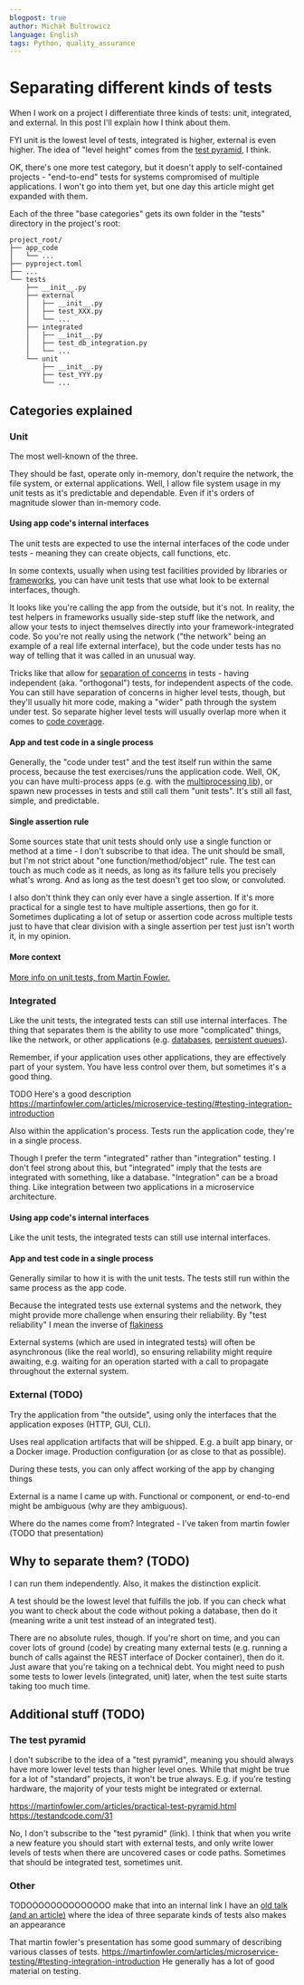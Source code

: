 ```yaml
---
blogpost: true
author: Michał Bultrowicz
language: English
tags: Python, quality_assurance
---
```


Separating different kinds of tests
===================================

When I work on a project I differentiate three kinds of tests: unit, integrated, and external.
In this post I'll explain how I think about them.

FYI unit is the lowest level of tests, integrated is higher, external is even higher.
The idea of "level height" comes from the
[test pyramid](https://en.wikipedia.org/wiki/Test_automation#Testing_at_different_levels), I think.

OK, there's one more test category, but it doesn't apply to self-contained projects - "end-to-end" tests for systems
compromised of multiple applications.
I won't go into them yet, but one day this article might get expanded with them.

Each of the three "base categories" gets its own folder in the "tests" directory in the project's root:

```
project_root/
├── app_code
│   └── ...
├── pyproject.toml
├── ...
└── tests
    ├── __init__.py
    ├── external
    │   ├── __init__.py
    │   ├── test_XXX.py
    │   └── ...
    ├── integrated
    │   ├── __init__.py
    │   ├── test_db_integration.py
    │   └── ...
    └── unit
        ├── __init__.py
        ├── test_YYY.py
        └── ...
```

## Categories explained

### Unit
The most well-known of the three.

They should be fast, operate only in-memory, don't require the network, the file system, or external applications.
Well, I allow file system usage in my unit tests as it's predictable and dependable.
Even if it's orders of magnitude slower than in-memory code.

#### Using app code's internal interfaces
The unit tests are expected to use the internal interfaces of the code under tests - meaning they can create
objects, call functions, etc.

In some contexts, usually when using test facilities provided by libraries or
[frameworks](https://fastapi.tiangolo.com/tutorial/testing/),
you can have unit tests that use what look to be external interfaces, though.

It looks like you're calling the app from the outside, but it's not.
In reality, the test helpers in frameworks usually side-step stuff like the network,
and allow your tests to inject themselves directly into your framework-integrated code.
So you're not really using the network ("the network" being an example of a real life external interface),
but the code under tests has no way of telling that it was called in an unusual way.

Tricks like that allow for [separation of concerns](https://en.wikipedia.org/wiki/Separation_of_concerns)
in tests - having independent (aka. "orthogonal") tests, for independent aspects of the code.
You can still have separation of concerns in higher level tests, though, but they'll usually hit more code,
making a "wider" path through the system under test.
So separate higher level tests will usually overlap more when it comes to
[code coverage](https://en.wikipedia.org/wiki/Code_coverage).

#### App and test code in a single process
Generally, the "code under test" and the test itself run within the same process,
because the test exercises/runs the application code.
Well, OK, you can have multi-process apps (e.g. with the
[multiprocessing lib](https://docs.python.org/3/library/multiprocessing.html)),
or spawn new processes in tests and still call them "unit tests".
It's still all fast, simple, and predictable.

#### Single assertion rule
Some sources state that unit tests should only use a single function or method at a time - I don't subscribe to
that idea.
The unit should be small, but I'm not strict about "one function/method/object" rule.
The test can touch as much code as it needs, as long as its failure tells you precisely what's wrong.
And as long as the test doesn't get too slow, or convoluted.

I also don't think they can only ever have a single assertion.
If it's more practical for a single test to have multiple assertions, then go for it.
Sometimes duplicating a lot of setup or assertion code across multiple tests just to have that clear
division with a single assertion per test just isn't worth it, in my opinion.

#### More context

[More info on unit tests, from Martin Fowler.](https://martinfowler.com/bliki/UnitTest.html)

### Integrated

Like the unit tests, the integrated tests can still use internal interfaces.
The thing that separates them is the ability to use more "complicated" things, like the network,
or other applications (e.g. [databases](https://www.postgresql.org/),
[persistent queues](https://redpanda.com/)).

Remember, if your application uses other applications, they are effectively part of your system.
You have less control over them, but sometimes it's a good thing.

TODO 
Here's a good description
https://martinfowler.com/articles/microservice-testing/#testing-integration-introduction

Also within the application's process. Tests run the application code, they're in a single process.

Though I prefer the term "integrated" rather than "integration" testing.
I don't feel strong about this, but "integrated" imply that the tests are integrated with something,
like a database.
"Integration" can be a broad thing. Like integration between two applications in a microservice architecture.

#### Using app code's internal interfaces
Like the unit tests, the integrated tests can still use internal interfaces.

#### App and test code in a single process
Generally similar to how it is with the unit tests.
The tests still run within the same process as the app code.

Because the integrated tests use external systems and the network,
they might provide more challenge when ensuring their reliability.
By "test reliability" I mean the inverse of
[flakiness](https://testing.googleblog.com/2020/12/test-flakiness-one-of-main-challenges.html)

External systems (which are used in integrated tests) will often be asynchronous (like the real world),
so ensuring reliability might require awaiting, e.g. waiting for an operation started with a call
to propagate throughout the external system.

### External (TODO)

Try the application from "the outside", using only the interfaces that the application exposes (HTTP, GUI, CLI).

Uses real application artifacts that will be shipped. E.g. a built app binary, or a Docker image.
Production configuration (or as close to that as possible).

During these tests, you can only affect working of the app by changing things

External is a name I came up with. Functional or component, or end-to-end might be ambiguous (why are they ambiguous).

Where do the names come from?
Integrated - I've taken from martin fowler (TODO that presentation)

## Why to separate them? (TODO)

I can run them independently.
Also, it makes the distinction explicit.

A test should be the lowest level that fulfills the job.
If you can check what you want to check about the code without poking a database, then do it
(meaning write a unit test instead of an integrated test).

There are no absolute rules, though.
If you're short on time, and you can cover lots of ground (code)
by creating many external tests (e.g. running a bunch of calls against the REST interface of Docker container),
then do it. Just aware that you're taking on a technical debt.
You might need to push some tests to lower levels (integrated, unit) later, when the test suite starts taking
too much time.

## Additional stuff (TODO)

### The test pyramid

I don't subscribe to the idea of a "test pyramid", meaning you should always have more lower level tests
than higher level ones. While that might be true for a lot of "standard" projects, it won't be true always.
E.g. if you're testing hardware, the majority of your tests might be integrated or external.

https://martinfowler.com/articles/practical-test-pyramid.html
https://testandcode.com/31

No, I don't subscribe to the "test pyramid" (link). I think that when you write a new feature you should start with external tests,
and only write lower levels of tests when there are uncovered cases or code paths.
Sometimes that should be integrated test, sometimes unit.

### Other

TODOOOOOOOOOOOOOO make that into an internal link
I have an [old talk (and an article)](../tdd-of-microservices) where the idea of three separate kinds of tests also makes an appearance

That martin fowler's presentation has some good summary of describing various classes of tests.
https://martinfowler.com/articles/microservice-testing/#testing-integration-introduction
He generally has a lot of good material on testing.
